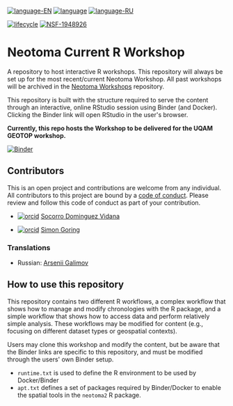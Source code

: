 [![language-EN](https://img.shields.io/badge/language-EN-red)](README.md) [![language](https://img.shields.io/badge/language-ES-red)](README.es.md) [![language-RU](https://img.shields.io/badge/language-RU-red)](README.ru.md)

[![lifecycle](https://img.shields.io/badge/lifecycle-experimental-orange.svg)](https://www.tidyverse.org/lifecycle/#experimental)
[![NSF-1948926](https://img.shields.io/badge/NSF-1948926-blue.svg)](https://nsf.gov/awardsearch/showAward?AWD_ID=1948926)

# Neotoma Current R Workshop

A repository to host interactive R workshops. This repository will always be set up for the most recent/current Neotoma Workshop. All past workshops will be archived in the [Neotoma Workshops](https://github.com/NeotomaDB/Workshops) repository.

This repository is built with the structure required to serve the content through an interactive, online RStudio session using Binder (and Docker). Clicking the Binder link will open RStudio in the user's browser.

**Currently, this repo hosts the Workshop to be delivered for the UQAM GEOTOP workshop.**

[![Binder](https://mybinder.org/badge_logo.svg)](https://mybinder.org/v2/gh/NeotomaDB/Current_Workshop/main?urlpath=rstudio)

## Contributors

This is an open project and contributions are welcome from any individual.  All contributors to this project are bound by a [code of conduct](CODE_OF_CONDUCT.md).  Please review and follow this code of conduct as part of your contribution.

* [![orcid](https://img.shields.io/badge/orcid-0000--0002--7926--4935-brightgreen.svg)](https://orcid.org/0000-0002-7926-4935) [Socorro Dominguez Vidana](https://sedv8808.github.io/)

* [![orcid](https://img.shields.io/badge/orcid-0000--0002--2700--4605-brightgreen.svg)](https://orcid.org/0000-0002-2700-4605) [Simon Goring](http://goring.org)

### Translations

* Russian: [Arsenii Galimov](https://ipae.uran.ru/Galimov_AT)

## How to use this repository

This repository contains two different R workflows, a complex workflow that shows how to manage and modify chronologies with the R package, and a simple workflow that shows how to access data and perform relatively simple analysis. These workflows may be modified for content (e.g., focusing on different dataset types or geospatial contexts).

Users may clone this workshop and modify the content, but be aware that the Binder links are specific to this repository, and must be modified through the users' own Binder setup.

* `runtime.txt` is used to define the R environment to be used by Docker/Binder
* `apt.txt` defines a set of packages required by Binder/Docker to enable the spatial tools in the `neotoma2` R package.
